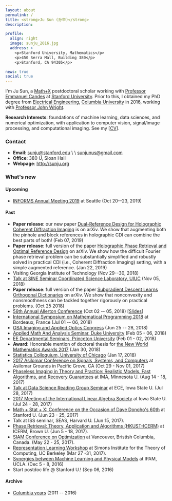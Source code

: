 ```yaml
---
layout: about
permalink: /
title: <strong>Ju Sun (孙举)</strong> 
description: 

profile:
  align: right
  image: sunju_2016.jpg
  address: >
    <p>Stanford University, Mathematics</p>
    <p>450 Serra Mall, Building 380</p>
    <p>Stanford, CA 94305</p>

news: true
social: true
---
```


I'm Ju Sun, a [Math+X](https://www.simonsfoundation.org/funding/funding-opportunities/mathematics-physical-sciences/mathx/mathx-encouraging-interactions-chair-recipients/) postdoctoral scholar working with [Professor Emmanuel Candes](http://statweb.stanford.edu/~candes/) at [Stanford University](https://www.stanford.edu/). Prior to this, I obtained my PhD degree from [Electrical Engineering](http://www.ee.columbia.edu/), [Columbia University](http://www.columbia.edu/) in 2016, working with [Professor John Wright](http://www.columbia.edu/~jw2966/). 

**Research Interests**: foundations of machine learning, data sciences, and numerical optimization, with application to computer vision, signal/image processing, and computational imaging. See my \[[CV](/docs/CV.pdf)\].

### Contact 
- **Email**: sunju@stanford.edu \\ \\  sunjunus@gmail.com
- **Office**: 380 U, Sloan Hall 
- **Webpage**: <http://sunju.org>

### What's new 

#### Upcoming
- [INFORMS Annual Meeting 2019](http://meetings2.informs.org/wordpress/seattle2019/) at Seattle (Oct 20--23, 2019)


#### Past 
- **Paper release**: our new paper [Dual-Reference Design for Holographic Coherent Diffraction Imaging](https://arxiv.org/abs/1902.02492) is on arXiv. We show that augmenting both the pinhole and block references in holographic CDI can combine the best parts of both! (Feb 07, 2019)
- **Paper release**: full version of the paper [Holographic Phase Retrieval and Optimal Reference Design](https://arxiv.org/abs/1901.06453) on arXiv. We show how the difficult Fourier phase retrieval problem can be substantially simplified and robustly solved in practical CDI (i.e., Coherent Diffraction Imaging) setting, with a simple augmented reference. (Jan 22, 2019)
- Visiting Georgia Institute of Technology (Nov 29--30, 2018)
- [Talk at SINE Seminar Coordinated Science Laboratory, UIUC](https://calendars.illinois.edu/detail/4200/33321967) (Nov 05, 2018)
- **Paper release**: full version of the paper [Subgradient Descent Learns Orthogonal Dictionaries](https://arxiv.org/abs/1810.10702) on arXiv. We show that nonconvexity and nonsmoothness can be tackled together rigorously on practical problems. (Oct 25 2018)
- [56th Annual Allerton Conference](http://allerton.csl.illinois.edu/) (Oct 02 -- 05, 2018) \[[Slides](/docs/allerton18_nsms.pdf)\]
- [International Symposium on Mathematical Programming 2018](https://ismp2018.sciencesconf.org/) at Bordeaux, France (Jul 01 -- 06, 2018)
- [OSA Imaging and Applied Optics Congress](https://www.osa.org/en-us/meetings/osa_meetings/osa_imaging_and_applied_optics_congress/) (Jun 25 -- 28, 2018)
- [Applied Math And Analysis Seminar, Duke University](https://math.duke.edu/events/79975-when-are-nonconvex-optimization-problems-not-scary) (Feb 05 - 06, 2018)
- [EE Departmental Seminars, Princeton University](http://ee.princeton.edu/events/when-are-nonconvex-optimization-problems-not-scary) (Feb 01 - 02, 2018) 
- **Award**: Honorable mention of doctoral thesis for [the New World Mathematics Awards 2017](http://ymsc.tsinghua.edu.cn/nwma/) (Jan 30, 2018)
- [Statistics Colloquium, University of Chicago](https://www.stat.uchicago.edu/seminars/dept_monday_series/2017-2018/Sun_Ju011718.pdf) (Jan 17, 2018)
- [2017 Asilomar Conference on Signals, Systems, and Computers](http://www.asilomarsscconf.org/) at Asilomar Grounds in Pacific Grove, CA (Oct 29 - Nov 01, 2017)
- [Phaseless Imaging in Theory and Practice: Realistic Models, Fast Algorithms, and Recovery Guarantees](https://www.ima.umn.edu/2017-2018/SW8.14-18.17) at IMA, Minnesota U. (Aug 14 - 18, 2017) 
- [Talk at Data Science Reading Group Seminar](https://www.ece.iastate.edu/seminars-and-events/data-science-reading-group-seminar-ju-sun/) at ECE, Iowa State U. (Jul 28, 2017)
- [2017 Meeting of the International Linear Algebra Society](https://ilas2017.math.iastate.edu/) at Iowa State U. (Jul 24 - 28, 2017)
- [Math + Stat + X: Conference on the Occasion of Dave Donoho's 60th](https://www.mathstatsxdonoho60.com/) at Stanford U. (Jun 23 - 25, 2017)
- Talk at ISS seminar, SEAS, Harvard U. (Jun 15, 2017). 
- [Phase Retrieval: Theory, Application and Algorithms (HKUST-ICERM)](https://icerm.brown.edu/international_programs/upcoming.php) at ICERM, Brown U. (Jun 5 - 18, 2017). 
- [SIAM Conference on Optimization](http://www.siam.org/meetings/op17/) at Vancouver, Bristish Columbia, Canada. (May 22 - 25, 2017). 
- [Representation Learning Workshop](https://simons.berkeley.edu/workshops/machinelearning2017-2) at Simons Institute for the Theory of Computing, UC Berkeley (Mar 27 -31, 2017). 
- [Synergies between Machine Learning and Physical Models](http://www.ipam.ucla.edu/programs/workshops/workshop-iv-synergies-between-machine-learning-and-physical-models/) at IPAM, UCLA. (Dec 5 - 8, 2016)
- Start postdoc life @ Stanford U.! (Sep 06, 2016)

#### Archive
- [Columbia years](columbia-2011-2016) (2011 -- 2016)
